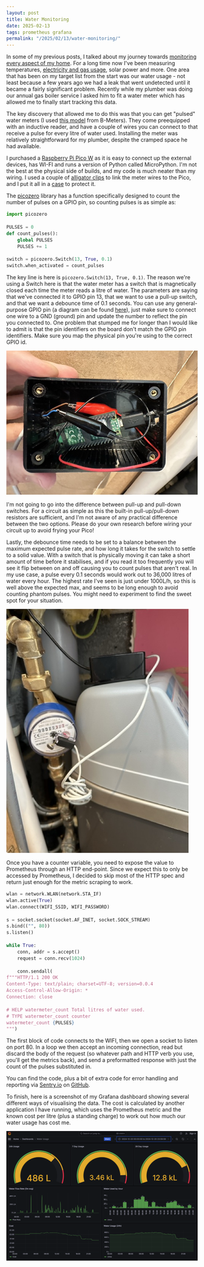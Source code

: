 ```yaml
---
layout: post
title: Water Monitoring
date: 2025-02-13
tags: prometheus grafana
permalink: "/2025/02/13/water-monitoring/"
---
```

In some of my previous posts, I talked about my journey towards [monitoring every aspect of my home](/2020/10/14/house-measurements/).
For a long time now I've been measuring temperatures, [electricity and gas usage](/2020/12/02/meter-readings-over-mqtt/), solar power
and more. One area that has been on my target list from the start was our water usage - not least because a few years ago we had a leak that
went undetected until it became a fairly significant problem. Recently while my plumber was doing our annual gas boiler service I asked
him to fit a water meter which has allowed me to finally start tracking this data.

The key discovery that allowed me to do this was that you can get "pulsed" water meters (I used [this model](https://www.bmeters.com/en/products/gsd8-i/)
from B-Meters). They come preequipped with an inductive reader, and have a couple of wires you can connect to that receive a pulse for
every litre of water used. Installing the meter was relatively straightforward for my plumber, despite the cramped space he had available.

I purchased a [Raspberry Pi Pico W](https://www.raspberrypi.com/products/raspberry-pi-pico/) as it is easy to connect up the external devices,
has WI-FI and runs a version of Python called MicroPython. I'm not the best at the physical side of builds, and my code is much neater than my wiring.
I used a couple of [alligator clips](https://thepihut.com/products/small-alligator-clip-to-female-jumper-wire-bundle-6-pieces) to link the meter
wires to the Pico, and I put it all in a [case](https://thepihut.com/products/general-purpose-flanged-project-enclosure-105x58x40mm) to protect it.

The [picozero](https://picozero.readthedocs.io/en/latest/) library has a function specifically designed to count the number of pulses on a GPIO
pin, so counting pulses is as simple as:

```python
import picozero

PULSES = 0
def count_pulses():
    global PULSES
    PULSES += 1

switch = picozero.Switch(13, True, 0.1)
switch.when_activated = count_pulses
```

The key line is here is `picozero.Switch(13, True, 0.1)`. The reason we're using a Switch here is that the water meter has a switch that is
magnetically closed each time the meter reads a litre of water. The parameters are saying that we've connected it to GPIO pin 13, that we
want to use a pull-up switch, and that we want a debounce time of 0.1 seconds. You can use any general-purpose GPIO pin (a diagram can be found
[here](https://picozero.readthedocs.io/en/latest/recipes.html#pin-out)), just make sure to connect one wire to a GND (ground) pin and update the
number to reflect the pin you connected to. One problem that stumped me for longer than I would like to admit is that the pin identifiers on
the board don't match the GPIO pin identifiers. Make sure you map the physical pin you're using to the correct GPIO id.

![Wiring of the Raspberry Pi Pico W](/assets/watermeter_inside.jpeg)

I'm not going to go into the difference between pull-up and pull-down switches. For a circuit as simple as this the built-in pull-up/pull-down
resistors are sufficient, and I'm not aware of any practical difference between the two options. Please do your own research before wiring your
circuit up to avoid frying your Pico!

Lastly, the debounce time needs to be set to a balance between the maximum expected pulse rate, and how long it takes for the switch to settle to
a solid value. With a switch that is physically moving it can take a short amount of time before it stabilises, and if you read it too frequently
you will see it flip between on and off causing you to count pulses that aren't real. In my use case, a pulse every 0.1 seconds would work out to
36,000 litres of water every hour. The highest rate I've seen is just under 1000L/h, so this is well above the expected max, and seems to be long
enough to avoid counting phantom pulses. You might need to experiment to find the sweet spot for your situation.

![The Raspberry Pi Pico W sitting on top of my water softner](/assets/watermeter_install.jpeg)

Once you have a counter variable, you need to expose the value to Prometheus through an HTTP end-point. Since we expect this to only be accessed
by Prometheus, I decided to skip most of the HTTP spec and return just enough for the metric scraping to work.

```python
wlan = network.WLAN(network.STA_IF)
wlan.active(True)
wlan.connect(WIFI_SSID, WIFI_PASSWORD)

s = socket.socket(socket.AF_INET, socket.SOCK_STREAM)
s.bind(("", 80))
s.listen()

while True:
    conn, addr = s.accept()
    request = conn.recv(1024)

    conn.sendall(
f"""HTTP/1.1 200 OK
Content-Type: text/plain; charset=UTF-8; version=0.0.4
Access-Control-Allow-Origin: *
Connection: close

# HELP watermeter_count Total litres of water used.
# TYPE watermeter_count counter
watermeter_count {PULSES}
""")
```

The first block of code connects to the WIFI, then we open a socket to listen on port 80. In a loop we then accept an incoming connection, read
but discard the body of the request (so whatever path and HTTP verb you use, you'll get the metrics back), and send a preformatted response
with just the count of the pulses substituted in.

You can find the code, plus a bit of extra code for error handling and reporting via [Sentry.io](https://sentry.io/) on
[GitHub](https://github.com/andrewjw/pico-pulse-counter-prom/tree/main).

To finish, here is a screenshot of my Grafana dashboard showing several different ways of visualising the data. The cost is calculated by
another application I have running, which uses the Prometheus metric and the known cost per litre (plus a standing charge) to work out how much
our water usage has cost me.

![Water usage Graphana dashboard](/assets/watermeter_graphs.png)
